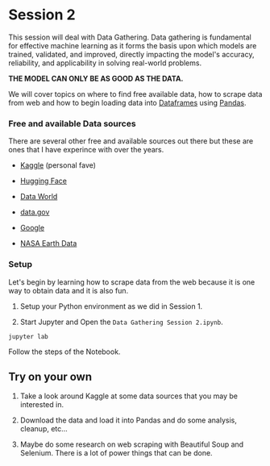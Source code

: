# Session 2
This session will deal with Data Gathering. Data gathering is fundamental for effective machine learning as it forms the basis upon which models are trained, validated, and improved, directly impacting the model's accuracy, reliability, and applicability in solving real-world problems. 

**THE MODEL CAN ONLY BE AS GOOD AS THE DATA.**

We will cover topics on where to find free available data, how to scrape data from web and how to begin loading data into [Dataframes](https://www.databricks.com/glossary/what-are-dataframes) using [Pandas](https://pandas.pydata.org/).

### Free and available Data sources
There are several other free and available sources out there but these are ones that I have experince with over the years.

- [Kaggle](https://www.kaggle.com/) (personal fave)

- [Hugging Face](https://huggingface.co/datasets)

- [Data World](https://data.world/)

- [data.gov](https://data.gov/) 

- [Google](https://datasetsearch.research.google.com/)

- [NASA Earth Data](https://www.earthdata.nasa.gov/?_fsi=BqJ6IiI5)


### Setup
Let's begin by learning how to scrape data from the web because it is one way to obtain data and it is also fun.

1) Setup your Python environment as we did in Session 1.

2)  Start Jupyter and Open the `Data Gathering Session 2.ipynb`. 
```
jupyter lab
```

Follow the steps of the Notebook.

## Try on your own
1) Take a look around Kaggle at some data sources that you may be interested in.

2) Download the data and load it into Pandas and do some analysis, cleanup, etc...

3) Maybe do some research on web scraping with Beautiful Soup and Selenium. There is a lot of power things that can be done.
